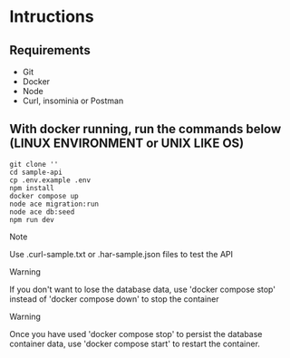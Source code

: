 # Intructions

## Requirements

- Git
- Docker
- Node
- Curl, insominia or Postman

## With docker running, run the commands below (LINUX ENVIRONMENT or UNIX LIKE OS)

```
git clone ''
cd sample-api
cp .env.example .env
npm install
docker compose up
node ace migration:run
node ace db:seed
npm run dev
```

> [!NOTE]
> Use .curl-sample.txt or .har-sample.json files to test the API

> [!WARNING]
> If you don't want to lose the database data, use 'docker compose stop' instead of 'docker compose down' to stop the container

> [!WARNING]
> Once you have used 'docker compose stop' to persist the database container data, use 'docker compose start' to restart the container.